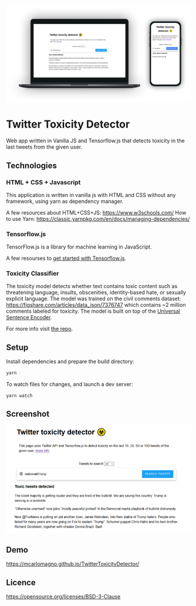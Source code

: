 <div align="center">
<img src="https://raw.githubusercontent.com/MCarlomagno/TwitterToxicityDetector/master/assets/banner.png" alt="banner image"/>
</div>

# Twitter Toxicity Detector
Web app written in Vanilla JS and Tensorflow.js that detects toxicity in the last tweets from the given user.

## Technologies

### HTML + CSS + Javascript
This application is written in vanilla js with HTML and CSS without any framework, using yarn as dependency manager.

A few resources about HTML+CSS+JS: https://www.w3schools.com/
How to use Yarn: https://classic.yarnpkg.com/en/docs/managing-dependencies/

### Tensorflow.js
TensorFlow.js is a library for machine learning in JavaScript.

A few resourses to [get started with Tensorflow.js](https://www.tensorflow.org/js/tutorials).

### Toxicity Classifier
The toxicity model detects whether text contains toxic content such as threatening language, insults, obscenities, identity-based hate, or sexually explicit language. The model was trained on the civil comments dataset: https://figshare.com/articles/data_json/7376747 which contains ~2 million comments labeled for toxicity. The model is built on top of the [Universal Sentence Encoder](https://arxiv.org/pdf/1803.11175.pdf).

For more info visit [the repo](https://github.com/tensorflow/tfjs-models/tree/master/toxicity).

## Setup

Install dependencies and prepare the build directory:

```sh
yarn
```

To watch files for changes, and launch a dev server:

```sh
yarn watch
```

## Screenshot
<div align="center">
  <img src="https://raw.githubusercontent.com/MCarlomagno/assets/master/TwitterToxicityDetectorScreenshot.png" alt="Face recognition auth"/>
</div>

## Demo
https://mcarlomagno.github.io/TwitterToxicityDetector/

## Licence
https://opensource.org/licenses/BSD-3-Clause
